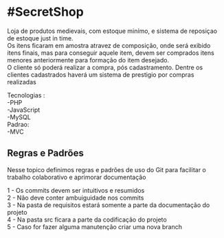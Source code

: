 <h1>#SecretShop</h1>
Loja de produtos medievais, com estoque minímo, e sistema de reposiçao de estoque just in time.</br>
Os itens ficaram em amostra atravez de composição, onde será exibido itens finais, mas para conseguir aquele item, devem ser comprados itens menores anteriormente para formação do item desejado.</br>
O cliente só poderá realizar a compra, pós cadastramento. Dentre os clientes cadastrados haverá um sistema de prestigio por compras realizadas

Tecnologias :</br>
-PHP</br>
-JavaScript</br>
-MySQL</br>
Padrao: </br>
-MVC</br>

<h2>Regras e Padrões</h2>

<p>Nesse topico definimos regras e padrões de uso do Git para facilitar o trabalho colaborativo e aprimorar documentação</p>

1 - Os commits devem ser intuitivos e resumidos</br>
2 - Não deve conter ambuiguidade nos commits</br>
3 - Na pasta de requisitos estará somente a parte da documentação do projeto</br>
4 - Na pasta src ficara a parte da codificação do projeto</br>
5 - Caso for fazer alguma manutenção criar uma nova branch</br>

  
